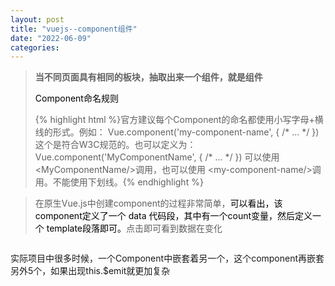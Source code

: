 ```yaml
---
layout: post
title: "vuejs--component组件"
date: "2022-06-09"
categories: 
---
```

<blockquote> 
<p><strong>当不同页面具有相同的板块，抽取出来一个组件，就是组件</strong></p> 
<p><span style="color:#000000;">Component命名规则</span></p> 
{% highlight html %}官方建议每个Component的命名都使用小写字母+横线的形式。例如：
Vue.component('my-component-name', { /* ... */ })
这个是符合W3C规范的。也可以定义为：
Vue.component('MyComponentName', { /* ... */ })
可以使用&lt;MyComponentName/&gt;调用，也可以使用 &lt;my-component-name/&gt;调用。不能使用下划线。{% endhighlight %} 
</blockquote> 
<blockquote> 
<p style="margin-left:.0001pt;">在原生Vue.js中创建component的过程非常简单，<span style="color:#000000;">可以看出，该component定义了一个 data 代码段，其中</span><span style="color:#000000;">有</span><span style="color:#000000;">一</span><span style="color:#000000;">个count变量</span><span style="color:#000000;">，然后定义一个 template段落即可。</span><img alt="" src="https://img-blog.csdnimg.cn/ede89cd6b32a457da4bf06a78a50abb2.png?x-oss-process=image/watermark,type_d3F5LXplbmhlaQ,shadow_50,text_Q1NETiBA6K645aKo44Gu5bCP6J206J22,size_20,color_FFFFFF,t_70,g_se,x_16">点击即可看到数据在变化</p> 
</blockquote> 
<p style="text-align:center;"><img alt="" src="https://img-blog.csdnimg.cn/2dc64a0833624a1980d0fb0981243df5.png?x-oss-process=image/watermark,type_d3F5LXplbmhlaQ,shadow_50,text_Q1NETiBA6K645aKo44Gu5bCP6J206J22,size_20,color_FFFFFF,t_70,g_se,x_16"></p> 
<p>实际项目中很多时候，一个Component中嵌套着另一个，这个component再嵌套另外5个，如果出现this.$emit就更加复杂</p> 
<p></p>
